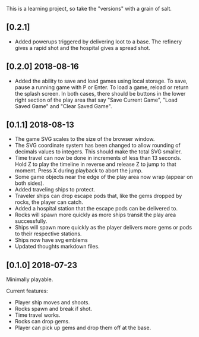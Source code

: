 
This is a learning project, so take the "versions" with a grain of salt.

## [0.2.1]

* Added powerups triggered by delivering loot to a base.  The refinery gives a rapid shot and the hospital gives a spread shot.


## [0.2.0] 2018-08-16

* Added the ability to save and load games using local storage.  To save, pause a running game with P or Enter.  To load a game, reload or return the splash screen.  In both cases, there should be buttons in the lower right section of the play area that say "Save Current Game", "Load Saved Game" and "Clear Saved Game".


## [0.1.1] 2018-08-13

* The game SVG scales to the size of the browser window.
* The SVG coordinate system has been changed to allow rounding of decimals values to integers.  This should make the total SVG smaller.
* Time travel can now be done in increments of less than 13 seconds.  Hold Z to play the timeline in reverse and release Z to jump to that moment.  Press X during playback to abort the jump.
* Some game objects near the edge of the play area now wrap (appear on both sides).
* Added traveling ships to protect.
* Traveler ships can drop escape pods that, like the gems dropped by rocks, the player can catch.
* Added a hospital station that the escape pods can be delivered to.
* Rocks will spawn more quickly as more ships transit the play area successfully.
* Ships will spawn more quickly as the player delivers more gems or pods to their respective stations.
* Ships now have svg emblems
* Updated thoughts markdown files.


## [0.1.0] 2018-07-23

Minimally playable.

Current features:
* Player ship moves and shoots.
* Rocks spawn and break if shot.
* Time travel works.
* Rocks can drop gems.
* Player can pick up gems and drop them off at the base.

